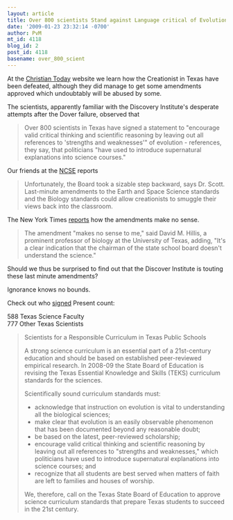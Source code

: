 ```yaml
---
layout: article
title: Over 800 scientists Stand against Language critical of Evolution
date: '2009-01-23 23:32:14 -0700'
author: PvM
mt_id: 4118
blog_id: 2
post_id: 4118
basename: over_800_scient
---
```

At the [Christian Today](http://au.christiantoday.com/article/over-800-scientists-stand-against-language-critical-of-evolution/4438.htm) website we learn how the Creationist in Texas have been defeated, although they did manage to get some amendments approved which undoubtably will be abused by some.

The scientists, apparently familiar with the Discovery Institute's desperate attempts after the Dover failure, observed that

> Over 800 scientists in Texas have signed a statement to "encourage valid critical thinking and scientific reasoning by leaving out all references to 'strengths and weaknesses'" of evolution - references, they say, that politicians "have used to introduce supernatural explanations into science courses."

Our friends at the [NCSE](http://ncseweb.org/news/2009/01/weaknesses-removed-from-texas-science-standards-004231) reports

> Unfortunately, the Board took a sizable step backward, says Dr. Scott. Last-minute amendments to the Earth and Space Science standards and the Biology standards could allow creationists to smuggle their views back into the classroom.

The New York Times [reports](http://www.nytimes.com/2009/01/24/education/24texas.html?ref=us) how the amendments make no sense.

> The amendment "makes no sense to me," said David M. Hillis, a prominent professor of biology at the University of Texas, adding, "It's a clear indication that the chairman of the state school board doesn't understand the science."

Should we thus be surprised to find out that the Discover Institute is touting these last minute amendments?

Ignorance knows no bounds.

Check out who [signed](http://www.texasscientists.org/sign.html)
Present count:

588 Texas Science Faculty <br />
777 Other Texas Scientists

> Scientists for a Responsible Curriculum in
> Texas Public Schools
> 
> A strong science curriculum is an essential part of a 21st-century education and should be based on established peer-reviewed empirical research. In 2008-09 the State Board of Education is revising the Texas Essential Knowledge and Skills (TEKS) curriculum standards for the sciences.
> 
> Scientifically sound curriculum standards must:
> 
> 
> 
> * acknowledge that instruction on evolution is vital to understanding all the biological sciences;
> * make clear that evolution is an easily observable phenomenon that has been documented beyond any reasonable doubt;
> * be based on the latest, peer-reviewed scholarship;
> * encourage valid critical thinking and scientific reasoning by leaving out all references to "strengths and weaknesses," which politicians have used to introduce supernatural explanations into science courses; and
> * recognize that all students are best served when matters of faith are left to families and houses of worship.
> 
> 
> We, therefore, call on the Texas State Board of Education to approve science curriculum standards that prepare Texas students to succeed in the 21st century.
